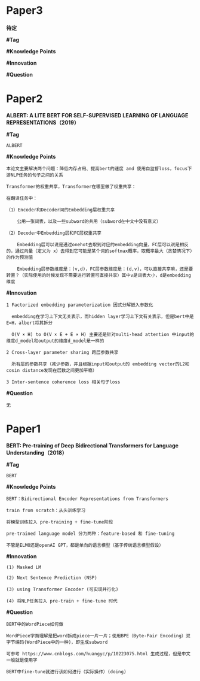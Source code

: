# Paper3

**待定**

**#Tag**


**#Knowledge Points**


**#Innovation**

**#Question**



# Paper2

**ALBERT: A LITE BERT FOR SELF-SUPERVISED LEARNING OF LANGUAGE REPRESENTATIONS（2019）**

**#Tag**

    ALBERT

**#Knowledge Points**

    本论文主要解决两个问题：降低内存占用、提高bert的速度 and 使用自监督loss，focus下游NLP任务的句子之间的关系
    
    Transformer的权重共享，Transformer在哪里做了权重共享：

    在翻译任务中：
        
    （1）Encoder和Decoder间的Embedding层权重共享
        
        公用一张词表，以及一些subword的共用（subword在中文中没有意义）
                        
    （2）Decoder中Embedding层和FC层权重共享
                    
        Embedding层可以说是通过onehot去取到对应的embedding向量，FC层可以说是相反的，通过向量（定义为 x）去得到它可能是某个词的softmax概率，取概率最大（贪婪情况下）的作为预测值
            
        Embedding层参数维度是：(v,d)，FC层参数维度是：(d,v)，可以直接共享嘛，还是要转置？（实际使用的时候发现不需要进行转置可直接共享）其中v是词表大小，d是embedding维度

**#Innovation**

    1 Factorized embedding parameterization 因式分解嵌入参数化
    
      embedding在学习上下文无关表示，而hidden layer学习上下文有关表示，但是bert中是 E=H，albert将其拆分
      
      O(V × H) to O(V × E + E × H) 主要还是针对multi-head attention 中input的维度d_model和output的维度d_model是一样的
    
    2 Cross-layer parameter sharing 跨层参数共享
    
      所有层的参数共享（减少参数，并且根据input和output的 embedding vector的L2和cosin distance发现在层数之间更加平稳）
    
    3 Inter-sentence coherence loss 相关句子loss

**#Question**

    无


# Paper1

**BERT: Pre-training of Deep Bidirectional Transformers for Language Understanding（2018）**

**#Tag**

    BERT

**#Knowledge Points**

    BERT：Bidirectional Encoder Representations from Transformers

    train from scratch：从头训练学习

    将模型训练拉入 pre-training + fine-tune阶段

    pre-trained language model 分为两种：feature-based 和 fine-tuning

    不管是ELMO还是openAI GPT，都是单向的语言模型（基于传统语言模型假设）

**#Innovation**

    (1) Masked LM
    
    (2) Next Sentence Prediction (NSP)
    
    (3) using Transformer Encoder (可实现并行化)
    
    (4) 将NLP任务拉入 pre-train + fine-tune 时代

**#Question**
    
    BERT中的WordPiece如何做
    
    WordPiece字面理解是把word拆成piece一片一片；使用BPE（Byte-Pair Encoding）双字节编码(WordPiece中的一种)，即生成subword
    
    可参考 https://www.cnblogs.com/huangyc/p/10223075.html 生成过程，但是中文一般就是使用字
    
    BERT中fine-tune就进行该如何进行（实际操作）(doing)

